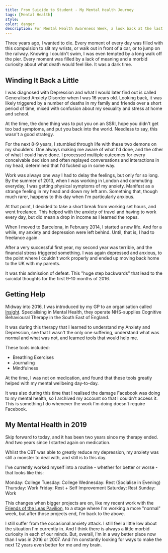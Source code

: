 ```yaml
---
title: From Suicide to Student - My Mental Health Journey
tags: [Mental Health]
style: 
color: danger
description: For Mental Health Awareness Week, a look back at the last few years of my Mental Health journey.
---
```


Three years ago, I wanted to die. Every moment of every day was filled with this compulsion to slit my wrists, or walk out in front of a car, or to jump on the railway. Knowing I couldn't swim, I was even tempted by a long walk off the pier. Every moment was filled by a lack of meaning and a morbid curiosity about what death would feel like. It was a dark time. 

## Winding It Back a Little 
I was diagnosed with Depression and what I would later find out is called Generalised Anxiety Disorder when I was 16 years old. Looking back, it was likely triggered by a number of deaths in my family and friends over a short period of time, mixed with confusion about my sexuality and stress at home and school.

At the time, the done thing was to put you on an SSRI, hope you didn't get too bad symptoms, and put you back into the world. Needless to say, this wasn't a good strategy. 

For the next 8-9 years, I stumbled through life with these two demons on my shoulders. One always making me aware of what I'd done, and the other of what I could have done. I processed multiple outcomes for every conceivable decision and often replayed conversations and interactions in my head, determined that I'd fucked up in some way.

Work was always one way I had to delay the feelings, but only for so long. By the summer of 2013, when I was working in London and commuting everyday, I was getting physical symptoms of my anxiety. Manifest as a strange feeling in my head and down my left arm. Something that, though much rarer, happens to this day when I'm particularly anxious. 

At that point, I decided to take a short break from working set hours, and went freelance. This helped with the anxiety of travel and having to work every day, but did mean a drop in income as I learned the ropes. 

When I moved to Barcelona, in February 2014, I started a new life. And for a while, my anxiety and depression were left behind. Until, that is, I had to freelance again. 

After a very successful first year, my second year was terrible, and the financial stress triggered something. I was again depressed and anxious, to the point where I couldn't work properly and ended up moving back home to the UK with my parents. 

It was this admission of defeat. This "huge step backwards" that lead to the suicidal thoughts for the first 9-10 months of 2016.

## Getting Help
Midway into 2016, I was introduced by my GP to an organisation called [Insight](https://www.insighthealthcare.org/). Specialising in Mental Health, they operate NHS-supplies Cognitive Behavioural Therapy in the South East of England.

It was during this therapy that I learned to understand my Anxiety and Depression, see that I wasn't the only one suffering, understand what was normal and what was not, and learned tools that would help me.

These tools included:
- Breathing Exercises
- Journaling
- Mindfulness

At the time, I was not on medication, and found that these tools greatly helped with my mental wellbeing day-to-day. 

It was also during this time that I realised the damage Facebook was doing to my mental health, so I archived my account so that I couldn't access it. This is something I do whenever the work I'm doing doesn't require Facebook.

## My Mental Health in 2019
Skip forward to today, and it has been two years since my therapy ended. And two years since I started again on medication.

Whilst the CBT was able to greatly reduce my depression, my anxiety was still a monster to deal with, and still is to this day.

I've currently worked myself into a routine - whether for better or worse - that looks like this:

Monday: College
Tuesday: College
Wednesday: Rest (Socialise in Evening)
Thursday: Work
Friday: Rest + Self Improvement
Saturday: Rest
Sunday: Work

This changes when bigger projects are on, like my recent work with the [Friends of the Leas Pavilion](https://samhutchings.co/projects/lpa-exhibit), to a stage where I'm working a more "normal" week, but after those projects end, I'm back to the above. 

I still suffer from the occasional anxiety attack. I still feel a little low about the situation I'm currently in. And I think there is always a little morbid curiosity in each of our minds. But, overall, I'm in a way better place now than I was in 2016 or 2007. And I'm constantly looking for ways to make the next 12 years even better for me and my brain.